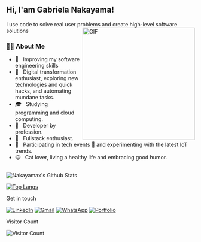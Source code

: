 
 <h2> Hi, I'am Gabriela Nakayama! </h2>
I use code to solve real user problems and create high-level software solutions

<img align="right" alt="GIF" src="https://media.giphy.com/media/HscDLzkO8EOTmgkhQP/giphy.gif" width="300"/>

<h3> 👨‍🚀 About Me </h3>

- 🔭 &nbsp; Improving my software engineering skills
- 🤔 &nbsp; Digital transformation enthusiast, exploring new technologies and quick hacks, and automating mundane tasks.
- 🎓 &nbsp; Studying programming and cloud computing.
- 💼 &nbsp; Developer by profession.
- 🌱 &nbsp; Fullstack enthusiast.
- 🤝 &nbsp; Participating in tech events 🤖 and experimenting with the latest IoT trends.
- 🐱 &nbsp; Cat lover, living a healthy life and embracing good humor.

<br>

<img align="center" src="https://github-readme-stats.vercel.app/api?username=Nakayamax&include_all_commits=true&count_private=true&show_icons=true&line_height=20&title_color=1E90FF&icon_color=A9A9A9&text_color=FFFFFF&bg_color=0,1C1C1C,2C2C2C" alt="Nakayamax's Github Stats">
</br>


[![Top Langs](https://github-readme-stats.vercel.app/api/top-langs/?username=Nakayamax&layout=compact&text_color=FFFFFF&bg_color=0,1C1C1C,2C2C2C)](https://github.com/Nakayamax/github-readme-stats)






Get in touch

[![LinkedIn](https://img.shields.io/badge/LinkedIn-0077B5?style=for-the-badge&logo=linkedin&logoColor=white)](https://www.linkedin.com/in/gabriela-nakayama-3397a0122/)
[![Gmail](https://img.shields.io/badge/Gmail-EA4335?style=for-the-badge&logo=gmail&logoColor=white)](mailto:g.nakayama.gn@gmail.com)
[![WhatsApp](https://img.shields.io/badge/WhatsApp-25D366?style=for-the-badge&logo=whatsapp&logoColor=white)](https://wa.me/5511947975073)
[![Portfolio](https://img.shields.io/badge/Portfolio-000000?style=for-the-badge&logo=portfolio&logoColor=white)](link-do-seu-portfolio)

Visitor Count

![Visitor Count](https://profile-counter.glitch.me/Nakayamax/count.svg)
